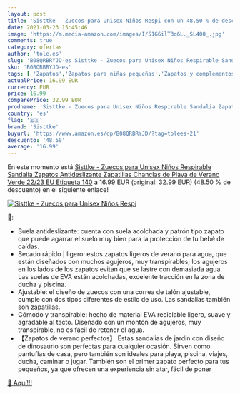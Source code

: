 ```yaml
---
layout: post
title: 'Sisttke - Zuecos para Unisex Niños Respi con un 48.50 % de descuento'
date: 2021-03-23 15:45:46
image: 'https://m.media-amazon.com/images/I/51G6ilT3q6L._SL400_.jpg'
comments: true
category: ofertas
author: 'tole.es'
slug: 'B08QRBRYJD-es Sisttke - Zuecos para Unisex Niños Respirable Sandalia...'
sku: 'B08QRBRYJD-es'
tags: [ 'Zapatos','Zapatos para niñas pequeñas','Zapatos y complementos','Zuecos y mules para niña','chanclas','sandalia','sisttke','zapatos','zuecos', ]
actualPrice: 16.99 EUR
currency: EUR
price: 16.99
comparePrice: 32.99 EUR
prodname: 'Sisttke - Zuecos para Unisex Niños Respirable Sandalia Zapatos Antideslizante Zapatillas Chanclas de Playa de Verano  Verde  22/23 EU  Etiqueta 140'
country: 'es'
flag: '🇪🇸'
brand: 'Sisttke'
buyurl: 'https://www.amazon.es/dp/B08QRBRYJD/?tag=tolees-21'
descuento: '48.50'
average: '16.99'
---
```


En este momento está [Sisttke - Zuecos para Unisex Niños Respirable Sandalia Zapatos Antideslizante Zapatillas Chanclas de Playa de Verano  Verde  22/23 EU  Etiqueta 140](https://www.amazon.es/dp/B08QRBRYJD/?tag=tolees-21) a 16.99 EUR (original: 32.99 EUR) (48.50 %  de descuento) en el siguiente enlace!

[![Sisttke - Zuecos para Unisex Niños Respi](https://m.media-amazon.com/images/I/51G6ilT3q6L._SL400_.jpg)](https://www.amazon.es/dp/B08QRBRYJD/?tag=tolees-21)

🔎:

- Suela antideslizante: cuenta con suela acolchada y patrón tipo zapato que puede agarrar el suelo muy bien para la protección de tu bebé de caídas.
- Secado rápido | ligero: estos zapatos ligeros de verano para agua, que están diseñados con muchos agujeros, muy transpirables; los agujeros en los lados de los zapatos evitan que se lastre con demasiada agua. Las suelas de EVA están acolchadas, excelente tracción en la zona de ducha y piscina.
- Ajustable: el diseño de zuecos con una correa de talón ajustable, cumple con dos tipos diferentes de estilo de uso. Las sandalias también son zapatillas.
- Cómodo y transpirable: hecho de material EVA reciclable ligero, suave y agradable al tacto. Diseñado con un montón de agujeros, muy transpirable, no es fácil de retener el agua.
- 【Zapatos de verano perfectos】 Estas sandalias de jardín con diseño de dinosaurio son perfectas para cualquier ocasión. Sirven como pantuflas de casa, pero también son ideales para playa, piscina, viajes, ducha, caminar o jugar. También son el primer zapato perfecto para tus pequeños, ya que ofrecen una experiencia sin atar, fácil de poner

[🛒 Aquí!!!](https://www.amazon.es/dp/B08QRBRYJD/?tag=tolees-21)
